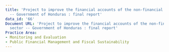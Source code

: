 ```yaml
---
title: 'Project to improve the financial accounts of the non-financial public sector
  -- Government of Honduras : final report'
data_id: '66'
Document URL: 'Project to improve the financial accounts of the non-financial public
  sector -- Government of Honduras : final report'
Practice Area:
- Monitoring and Evaluation
- Public Financial Management and Fiscal Sustainability
---
```


